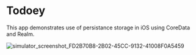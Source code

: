 # Todoey
This app demonstrates use of persistance storage in iOS using CoreData and Realm.

![simulator_screenshot_FD2B70B8-2B02-45CC-9132-41008F0A5459](https://user-images.githubusercontent.com/60185211/192243426-56d913cb-c030-4225-bfd7-d801d8cd64c9.png)
